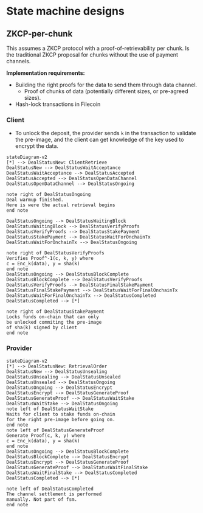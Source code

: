 # State machine designs

## ZKCP-per-chunk
This assumes a ZKCP protocol with a proof-of-retrievability per chunk.
Is the traditional ZKCP proposal for chunks without the use of payment channels.

**Implementation requirements:**
* Building the right proofs for the data to send them through data channel.
    - Proof of chunks of data (potentially different sizes, or pre-agreed sizes).
* Hash-lock transactions in Filecoin


### Client
* To unlock the deposit, the provider sends `k` in the transaction
to validate the pre-image, and the client can get knowledge of the key
used to encrypt the data.

```mermaid
stateDiagram-v2
[*] --> DealStatusNew: ClientRetrieve
DealStatusNew --> DealStatusWaitAcceptance
DealStatusWaitAcceptance --> DealStatusAccepted
DealStatusAccepted --> DealStatusOpenDataChannel
DealStatusOpenDataChannel --> DealStatusOngoing

note right of DealStatusOngoing
Deal warmup finished.
Here is were the actual retrieval begins
end note

DealStatusOngoing --> DealStatusWaitingBlock
DealStatusWaitingBlock --> DealStatusVerifyProofs
DealStatusVerifyProofs --> DealStatusStakePayment
DealStatusStakePayment --> DealStatusWaitForOnchainTx
DealStatusWaitForOnchainTx --> DealStatusOngoing

note right of DealStatusVerifyProofs
Verifies Proof^-1(c, k, y) where
c = Enc_k(data), y = sha(k)
end note
DealStatusOngoing --> DealStatusBlockComplete
DealStatusBlockComplete --> DealStatusVerifyProofs
DealStatusVerifyProofs --> DealStatusFinalStakePayment
DealStatusFinalStakePayment --> DealStatusWaitForFinalOnchainTx
DealStatusWaitForFinalOnchainTx --> DealStatusCompleted
DealStatusCompleted --> [*]

note right of DealStatusStakePayment
Locks funds on-chain that can only
be unlocked commiting the pre-image
of sha(k) signed by client
end note
```

### Provider
```mermaid
stateDiagram-v2
[*] --> DealStatusNew: RetrievalOrder
DealStatusNew --> DealStatusUnsealing
DealStatusUnsealing --> DealStatusUnsealed
DealStatusUnsealed --> DealStatusOngoing
DealStatusOngoing --> DealStatusEncrypt
DealStatusEncrypt --> DealStatusGenerateProof
DealStatusGenerateProof --> DealStatusWaitStake
DealStatusWaitStake --> DealStatusOngoing
note left of DealStatusWaitStake
Waits for client to stake funds on-chain
for the right pre-image before going on.
end note
note left of DealStatusGenerateProof
Generate Proof(c, k, y) where
c = Enc_k(data), y = sha(k)
end note
DealStatusOngoing --> DealStatusBlockComplete
DealStatusBlockComplete --> DealStatusEncrypt
DealStatusEncrypt --> DealStatusGenerateProof
DealStatusGenerateProof --> DealStatusWaitFinalStake
DealStatusWaitFinalStake --> DealStatusCompleted
DealStatusCompleted --> [*]

note left of DealStatusCompleted
The channel settlement is performed
manually. Not part of fsm.
end note
```

